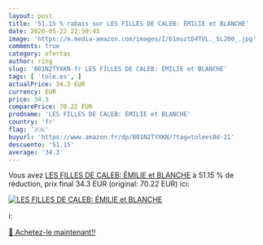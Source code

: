 ```yaml
---
layout: post
title: '51.15 % rabais sur LES FILLES DE CALEB: ÉMILIE et BLANCHE'
date: 2020-05-22 22:50:43
image: 'https://m.media-amazon.com/images/I/61muztD4TVL._SL200_.jpg'
comments: true
category: ofertas
author: ring
slug: 'B01N2TYXKN-fr LES FILLES DE CALEB: ÉMILIE et BLANCHE'
tags: [ 'tole.es', ]
actualPrice: 34.3 EUR
currency: EUR
price: 34.3
comparePrice: 70.22 EUR
prodname: 'LES FILLES DE CALEB: ÉMILIE et BLANCHE'
country: 'fr'
flag: '🇫🇷'
buyurl: 'https://www.amazon.fr/dp/B01N2TYXKN/?tag=tolees0d-21'
descuento: '51.15'
average: '34.3'
---
```


Vous avez [LES FILLES DE CALEB: ÉMILIE et BLANCHE](https://www.amazon.fr/dp/B01N2TYXKN/?tag=tolees0d-21)  à  51.15 % de réduction, prix final  34.3 EUR (original: 70.22 EUR) ici:

[![LES FILLES DE CALEB: ÉMILIE et BLANCHE](https://m.media-amazon.com/images/I/61muztD4TVL._SL200_.jpg)](https://www.amazon.fr/dp/B01N2TYXKN/?tag=tolees0d-21)

ℹ️:


[🛒 Achetez-le maintenant!!](https://www.amazon.fr/dp/B01N2TYXKN/?tag=tolees0d-21)
